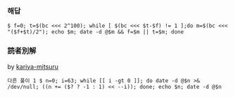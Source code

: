 ### 해답
```
$ f=0; t=$(bc <<< 2^100); while [ $(bc <<< $t-$f) != 1 ];do m=$(bc <<< "($f+$t)/2"); echo $m; date -d @$m && f=$m || t=$m; done
```

 ### 読者別解

 by [kariya-mitsuru](https://github.com/kariya-mitsuru)

```
다른 풀이 1 $ n=0; i=63; while [[ i -gt 0 ]]; do date -d @$n >& /dev/null; ((n += ($? ? -1 : 1) << --i)); done; echo $n; date -d @$n
```
